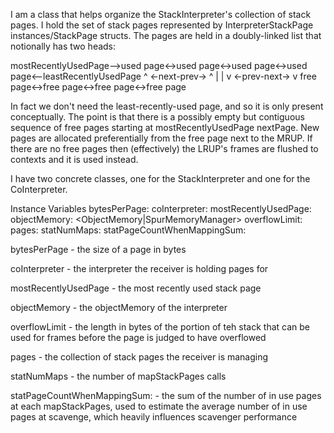 I am a class that helps organize the StackInterpreter's collection of stack pages.  I hold the set of stack pages represented by InterpreterStackPage instances/StackPage structs.  The pages are held in a doubly-linked list that notionally has two heads:

mostRecentlyUsedPage-->used page<->used page<->used page<->used page<--leastRecentlyUsedPage
                                       ^                        <-next-prev->                         ^
                                        |                                                                       |
                                        v                        <-prev-next->                         v
                                        free page<->free page<->free page<->free page

In fact we don't need the least-recently-used page, and so it is only present conceptually.  The point is that there is a possibly empty but contiguous sequence of free pages starting at mostRecentlyUsedPage nextPage.  New pages are allocated preferentially from the free page next to the MRUP.
If there are no free pages then (effectively) the LRUP's frames are flushed to contexts and it is used instead.

I have two concrete classes, one for the StackInterpreter and one for the CoInterpreter.

Instance Variables
	bytesPerPage:						<Integer>
	coInterpreter:						<StackInterpreter>
	mostRecentlyUsedPage:			<CogStackPage>
	objectMemory:						<ObjectMemory|SpurMemoryManager>
	overflowLimit:						<Integer>
	pages:								<Array of: CogStackPage>
	statNumMaps:						<Integer>
	statPageCountWhenMappingSum:		<Integer>

bytesPerPage
	- the size of a page in bytes

coInterpreter
	- the interpreter the receiver is holding pages for

mostRecentlyUsedPage
	- the most recently used stack page

objectMemory
	- the objectMemory of the interpreter

overflowLimit
	- the length in bytes of the portion of teh stack that can be used for frames before the page is judged to have overflowed

pages
	- the collection of stack pages the receiver is managing

statNumMaps
	- the number of mapStackPages calls

statPageCountWhenMappingSum:
	- the sum of the number of in use pages at each mapStackPages, used to estimate the average number of in use pages at scavenge, which heavily influences scavenger performance
